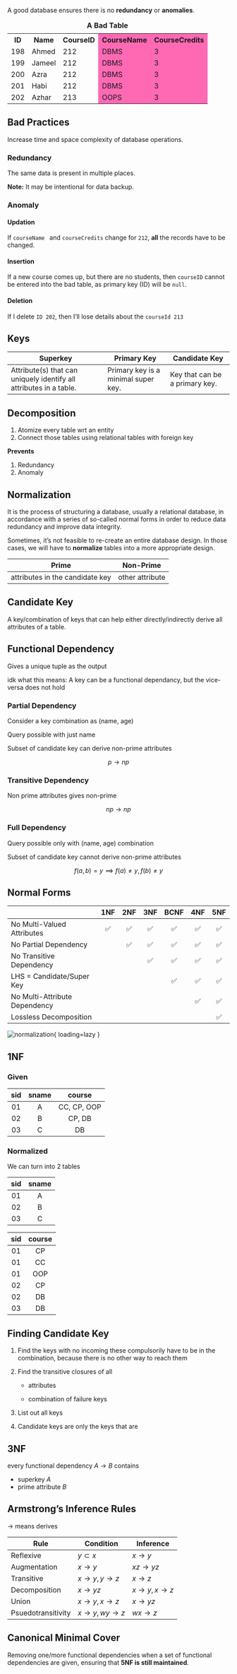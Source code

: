 A good database ensures there is no **redundancy** or **anomalies**.

<table>
  <caption style="margin-bottom:0.5em; font-weight:bold">A Bad Table</caption>
  <colgroup>
    <col>
    <col>
    <col>
    <col span=2 style="background-color: hotpink">
  </colgroup>
  <tr>
    <th>ID</th>
    <th>Name</th>
    <th>CourseID</th>
    <th>CourseName</th>
    <th>CourseCredits</th>
  </tr>
  <tr>
    <td>198</td>
    <td>Ahmed</td>
    <td>212</td>
    <td>DBMS</td>
    <td>3</td>
  </tr>
  <tr>
    <td>199</td>
    <td>Jameel</td>
    <td>212</td>
    <td>DBMS</td>
    <td>3</td>
  </tr>
    <tr>
    <td>200</td>
    <td>Azra</td>
    <td>212</td>
    <td>DBMS</td>
    <td>3</td>
  </tr>
  <tr>
    <td>201</td>
    <td>Habi</td>
    <td>212</td>
    <td>DBMS</td>
    <td>3</td>
  </tr>
  <tr>
    <td>202</td>
    <td>Azhar</td>
    <td>213</td>
    <td>OOPS</td>
    <td>3</td>
  </tr>
</table>

## Bad Practices

Increase time and space complexity of database operations.

### Redundancy

The same data is present in multiple places.

**Note:** It may be intentional for data backup.

### Anomaly

#### Updation

If `courseName ` and `courseCredits` change for `212`, **all** the records have to be changed.

#### Insertion

If a new course comes up, but there are no students, then `courseID` cannot be entered into the bad table, as primary key (ID) will be `null`.

#### Deletion

If I delete `ID 202`, then I’ll lose details about the `courseId 213`

## Keys

| Superkey                                                     | Primary Key                         | Candidate Key                  |
| ------------------------------------------------------------ | ----------------------------------- | ------------------------------ |
| Attribute(s) that can uniquely identify all attributes in a table. | Primary key is a minimal super key. | Key that can be a primary key. |

## Decomposition

1. Atomize every table wrt an entity
2. Connect those tables using relational tables with foreign key

**Prevents**

1. Redundancy
2. Anomaly

## Normalization

It is the process of structuring a database, usually a relational database, in accordance with a series of so-called normal forms in order to reduce data redundancy and improve data integrity.

Sometimes, it’s not feasible to re-create an entire database design. In those cases, we will have to **normalize** tables into a more appropriate design.

| Prime                           | Non-Prime       |
| ------------------------------- | --------------- |
| attributes in the candidate key | other attribute |

## Candidate Key

A key/combination of keys that can help either directly/indirectly derive all attributes of a table.

## Functional Dependency

Gives a unique tuple as the output

idk what this means:
A key can be a functional dependancy, but the vice-versa does not hold

### Partial Dependency

Consider a key combination as (name, age)

Query possible with just name

Subset of candidate key can derive non-prime attributes

$$
p \to np
$$

### Transitive Dependency

Non prime attributes gives non-prime

$$
np \to np
$$

### Full Dependency

Query possible only with (name, age) combination

Subset of candidate key cannot derive non-prime attributes

$$
f(a, b) = y \implies f(a) \ne y, f(b) \ne y
$$

## Normal Forms

|                               | 1NF  | 2NF  | 3NF  | BCNF | 4NF  | 5NF  |
| ----------------------------- | :--: | :--: | :--: | :--: | :--: | :--: |
| No Multi-Valued Attributes    |  ✅   |  ✅   |  ✅   |  ✅   |  ✅   |  ✅   |
| No Partial Dependency         |      |  ✅   |  ✅   |  ✅   |  ✅   |  ✅   |
| No Transitive Dependency      |      |      |  ✅   |  ✅   |  ✅   |  ✅   |
| LHS = Candidate/Super Key     |      |      |      |  ✅   |  ✅   |  ✅   |
| No Multi-Attribute Dependency |      |      |      |      |  ✅   |  ✅   |
| Lossless Decomposition        |      |      |      |      |      |  ✅   |

![normalization](assets/normalization.svg){ loading=lazy }

## 1NF

### Given

| sid  | sname |   course    |
| :--: | :---: | :---------: |
|  01  |   A   | CC, CP, OOP |
|  02  |   B   |   CP, DB    |
|  03  |   C   |     DB      |

### Normalized

We can turn into 2 tables

| sid  | sname |
| :--: | :---: |
|  01  |   A   |
|  02  |   B   |
|  03  |   C   |

| sid  | course |
| :--: | :----: |
|  01  |   CP   |
|  01  |   CC   |
|  01  |  OOP   |
|  02  |   CP   |
|  02  |   DB   |
|  03  |   DB   |

## Finding Candidate Key

1. Find the keys with no incoming
   these compulsorily have to be in the combination, because there is no other way to reach them

2. Find the transitive closures of all

     - attributes

     - combination of failure keys

3. List out all keys

4. Candidate keys are only the keys that are 

## 3NF

every functional dependency $A \to B$ contains

- superkey $A$
- prime attribute $B$

## Armstrong’s Inference Rules

$\to$ means derives

| Rule               | Condition           | Inference          |
| ------------------ | ------------------- | ------------------ |
| Reflexive          | $y \subset x$       | $x \to y$          |
| Augmentation       | $x \to y$           | $xz \to yz$        |
| Transitive         | $x \to y, y \to z$  | $x \to z$          |
| Decomposition      | $x \to yz$          | $x \to y, x \to z$ |
| Union              | $x \to y, x \to z$  | $x \to yz$         |
| Psuedotransitivity | $x \to y, wy \to z$ | $wx \to z$         |

## Canonical Minimal Cover

Removing one/more functional dependencies when a set of functional dependencies are given, ensuring that **5NF is still maintained**.

